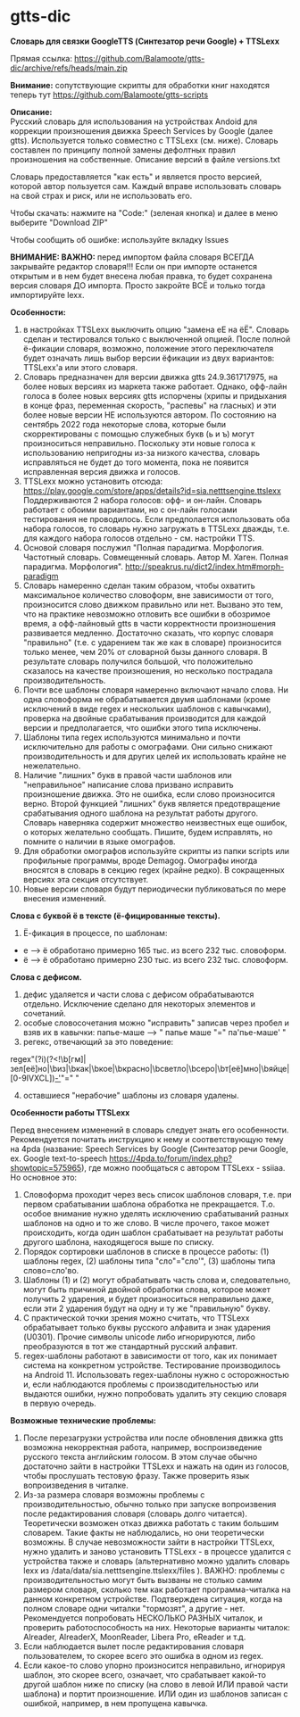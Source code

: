 # gtts-dic
<b>Словарь для связки GoogleTTS (Синтезатор речи Google) + TTSLexx</b>

Прямая ссылка: https://github.com/Balamoote/gtts-dic/archive/refs/heads/main.zip

<b>Внимание:</b> сопутствующие скрипты для обработки книг находятся теперь тут https://github.com/Balamoote/gtts-scripts

<b>Описание:</b></br>
Русский словарь для использования на устройствах Andoid для коррекции произношения движка Speech Services by Google (далее gtts). Используется только совместно с TTSLexx (см. ниже). Словарь составлен по принципу полной замены дефолтных правил произношения на собственные. Описание версий в файле versions.txt

Словарь предоставляется "как есть" и является просто версией, которой автор пользуется сам. Каждый вправе использовать словарь на свой страх и риск, или не использовать его.

Чтобы скачать: нажмите на "Code:" (зеленая кнопка) и далее в меню выберите "Download ZIP"

Чтобы сообщить об ошибке: используйте вкладку Issues

<b>ВНИМАНИЕ: ВАЖНО:</b> перед импортом файла словаря ВСЕГДА закрывайте редактор словаря!!! Если он при импорте останется открытым и в нем будет внесена любая правка, то будет сохранена версия словаря ДО импорта. Просто закройте ВСЁ и только тогда импортируйте lexx.

<b>Особенности:</b>
1. в настройках TTSLexx выключить опцию "замена еЕ на ёЁ". Словарь сделан и тестировался только с выключенной опцией. После полной ё-фикации словаря, возможно, положение этого переключателя будет означать лишь выбор версии ёфикации из двух вариантов: TTSLexx'а или этого словаря.
2. Словарь предназначен для версии движка gtts 24.9.361717975, на более новых версиях из маркета также работает. Однако, офф-лайн голоса в более новых версиях gtts испорчены (хрипы и придыхания в конце фраз, переменная скорость, "распевы" на гласных) и эти более новые версии НЕ используются автором.
По состоянию на сентябрь 2022 года некоторые слова, которые были скорректированы с помощью служебных букв (ь и ъ) могут произноситься неправильно. Поскольку эти новые голоса к использованию непригодны из-за низкого качества, словарь исправляться не будет до того момента, пока не появится исправленная версия движка и голосов.
3. TTSLexx можно установить отсюда: https://play.google.com/store/apps/details?id=sia.netttsengine.ttslexx Поддерживаются 2 набора голосов: офф- и он-лайн. Словарь работает с обоими вариантами, но с он-лайн голосами тестирования не проводилось. Если предполается использовать оба набора голосов, то словарь нужно загружать в TTSLexx дважды, т.е. для каждого набора голосов отдельно - см. настройки TTS.
4. Основой словаря послужил "Полная парадигма. Морфология. Частотный словарь. Совмещенный словарь. Автор М. Хаген. Полная парадигма. Морфология". http://speakrus.ru/dict2/index.htm#morph-paradigm
5. Словарь намеренно сделан таким образом, чтобы охватить максимальное количество словоформ, вне зависимости от того, произносится слово движком правильно или нет. Вызвано это тем, что на практике невозможно отловить все ошибки в обозримое время, а офф-лайновый gtts в части корректности произношения развивается медленно. Достаточно сказать, что корпус словаря "правильно" (т.е. с ударением так же как в словаре) произносится только менее, чем 20% от словарной бызы данного словаря. В результате словарь получился большой, что положительно сказалось на качестве произношения, но несколько пострадала производительность.
6. Почти все шаблоны словаря намеренно включают начало слова. Ни одна словоформа не обрабатывается двумя шаблонами (кроме исключений в виде regex и нескольких шаблонов с кавычками), проверка на двойные срабатывания производится для каждой версии и предполагается, что ошибки этого типа исключены.
7. Шаблоны типа regex используются минимально и почти исключительно для работы с омографами. Они сильно снижают производительность и для других целей их использовать крайне не нежелательно.
8. Наличие "лишних" букв в правой части шаблонов или "неправильное" написание слова призвано исправить произношение движка. Это не ошибка, если слово произносится верно. Второй функцией "лишних" букв является предотвращение срабатывания одного шаблона на результат работы другого.
Словарь наверняка содержит множество неизвестных еще ошибок, о которых желательно сообщать. Пишите, будем исправлять, но помните о наличии в языке омографов.
9. Для обработки омографов используйте скрипты из папки scripts или профильные программы, вроде Demagog. Омографы иногда вносятся в словарь в секцию regex (крайне редко). В сокращенных версиях эта секция отсутствует.
10. Новые версии словаря будут периодически публиковаться по мере внесения изменений.

<b>Слова с буквой ё в тексте (ё-фицированные тексты).</b>
1. Ё-фикация в процессе, по шаблонам:
- e --> ё обработано примерно 165 тыс. из всего 232 тыс. словоформ.
- ё --> ё обработано примерно 230 тыс. из всего 232 тыс. словоформ.

<b>Слова с дефисом.</b>
1. дефис удаляется и части слова с дефисом обрабатываются отдельно. Исключение сделано для некоторых элементов и сочетаний.
2. особые словосочетания можно "исправить" записав через пробел и взяв их в кавычки: папье-маше --> " папье маше "=" па'пье-маше' "
3. регекс, отвечающий за это поведение:

regex"(?i)(?<!\b[гм]|зел[её]но|\bиз|\bкак|\bкое|\bкрасно|\bсветло|\bсеро|\bт[её]мно|\bяйце|[0-9IVXCL])[-'](?!то\b|таки|временн|образн|[ст]воему\b|моему\b)"=" "

4. оставшиеся "нерабочие" шаблоны из словаря удалены.

<b>Особенности работы TTSLexx</b>

Перед внесением изменений в словарь следует знать его особенности. Рекомендуется почитать инструкцию к нему и соответствующую тему на 4pda (название: Speech Services by Google (Синтезатор речи Google, ex. Google text-to-speech https://4pda.to/forum/index.php?showtopic=575965), где можно пообщаться с автором TTSLexx - ssiiaa. Но основное это:
1. Словоформа проходит через весь список шаблонов словаря, т.е. при первом срабатывании шаблона обработка не прекращается. Т.о. особое внимание нужно уделять исключению срабатываний разных шаблонов на одно и то же слово. В числе прочего, такое может происходить, когда один шаблон срабатывает на результат работы другого шаблона, находящегося выше по списку.
2. Порядок сортировки шаблонов в списке в процессе работы: (1) шаблоны regex, (2) шаблоны типа "сло"="сло'", (3) шаблоны типа слово=сло'во.
3. Шаблоны (1) и (2) могут обрабатывать часть слова и, следовательно, могут быть причиной двойной обработки слова, которое может получить 2 ударения, и будет произноситься неправильно даже, если эти 2 ударения будут на одну и ту же "правильную" букву.
4. С практической точки зрения можно считать, что TTSLexx обрабатывает только буквы русского алфавита и знак ударения (U0301). Прочие символы unicode либо игнорируются, либо преобразуются в тот же стандартный русский алфавит.
5. regex-шаблоны работают в зависимости от того, как их понимает система на конкретном устройстве. Тестирование производилось на Android 11. Использовать regex-шаблоны нужно с осторожностью и, если наблюдаются проблемы с производительностью или выдаются ошибки, нужно попробовать удалить эту секцию словаря в первую очередь.

<b>Возможные технические проблемы:</b>

1. После перезагрузки устройства или после обновления движка gtts возможна некорректная работа, например, воспроизведение русского текста английским голосом. В этом случае обычно достаточно зайти в настройки TTSLexx и нажать на один из голосов, чтобы прослушать тестовую фразу. Также проверить язык вопроизведения в читалке.
2. Из-за размера словаря возможны проблемы с производительностью, обычно только при запуске вопроизвения после редактирования словаря (словарь долго читается). Теоретически возможен отказ движка работать с таким большим словарем. Такие факты не наблюдались, но они теоретически возможны. В случае невозможности зайти в настройки TTSLexx, нужно удалить и заново установить TTSLexx - в процессе удалится с устройства также и словарь (альтернативно можно удалить словарь lexx из /data/data/sia.netttsengine.ttslexx/files ).
ВАЖНО: проблемы с производительностью могут быть вызваны не столько самим размером словаря, сколько тем как работает программа-читалка на данном конкретном устройстве. Подтверждена ситуация, когда на полном словаре одни читалки "тормозят", а другие - нет. Рекомендуется попробовать НЕСКОЛЬКО РАЗНЫХ читалок, и проверить работоспособность на них. Некоторые варианты читалок: Alreader, AlreaderX, MoonReader, Libera Pro, eReader и т.д. 
3. Если наблюдается вылет после редактирования словаря пользователем, то скорее всего это ошибка в одном из regex.
4. Если какое-то слово упорно произносится неправильно, игнорируя шаблон, это скорее всего, означает, что срабатывает какой-то другой шаблон ниже по списку (на слово в левой ИЛИ правой части шаблона) и портит произношение. ИЛИ один из шаблонов записан с ошибкой, например, в нем пропущена кавычка.
